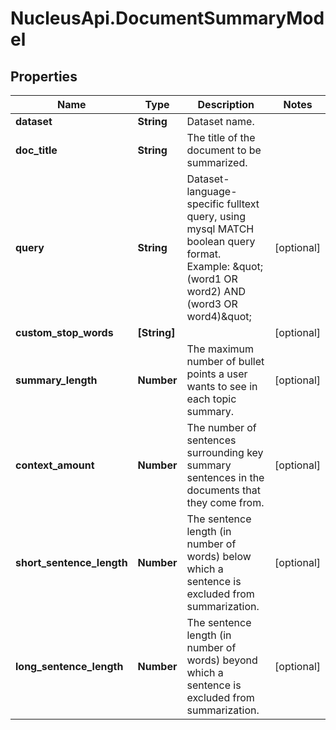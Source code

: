 # NucleusApi.DocumentSummaryModel

## Properties
Name | Type | Description | Notes
------------ | ------------- | ------------- | -------------
**dataset** | **String** | Dataset name. | 
**doc_title** | **String** | The title of the document to be summarized. | 
**query** | **String** | Dataset-language-specific fulltext query, using mysql MATCH boolean query format. Example: \&quot;(word1 OR word2) AND (word3 OR word4)\&quot;  | [optional] 
**custom_stop_words** | **[String]** |  | [optional] 
**summary_length** | **Number** | The maximum number of bullet points a user wants to see in each topic summary. | [optional] 
**context_amount** | **Number** | The number of sentences surrounding key summary sentences in the documents that they come from. | [optional] 
**short_sentence_length** | **Number** | The sentence length (in number of words) below which a sentence is excluded from summarization. | [optional] 
**long_sentence_length** | **Number** | The sentence length (in number of words) beyond which a sentence is excluded from summarization. | [optional] 


